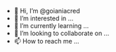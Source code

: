 - 👋 Hi, I’m @goianiacred
- 👀 I’m interested in ...
- 🌱 I’m currently learning ...
- 💞️ I’m looking to collaborate on ...
- 📫 How to reach me ...

<!---
goianiacred/goianiacred is a ✨ special ✨ repository because its `README.md` (this file) appears on your GitHub profile.
You can click the Preview link to take a look at your changes.
--->
